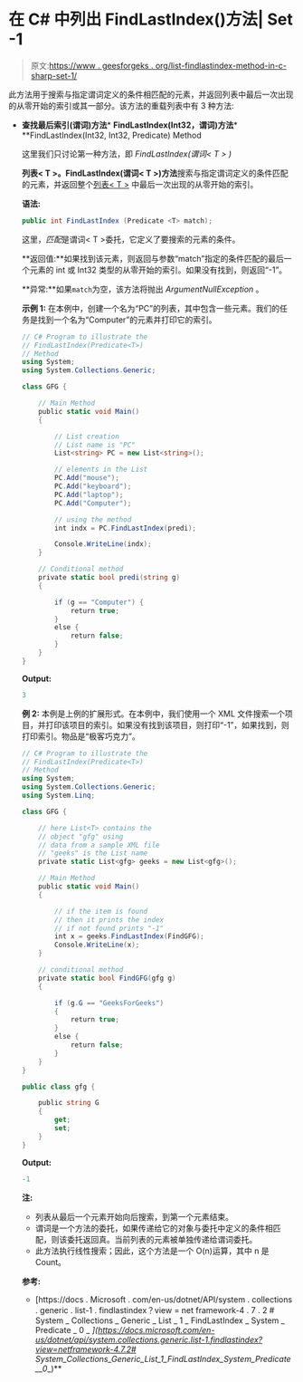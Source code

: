 # 在 C# 中列出 FindLastIndex()方法| Set -1

> 原文:[https://www . geesforgeks . org/list-findlastindex-method-in-c-sharp-set-1/](https://www.geeksforgeeks.org/list-findlastindex-method-in-c-sharp-set-1/)

此方法用于搜索与指定谓词定义的条件相匹配的元素，并返回列表中最后一次出现的从零开始的索引<t>或其一部分。该方法的重载列表中有 3 种方法:</t>

*   **查找最后索引(谓词<t>)方法</t>***   **FindLastIndex(Int32，谓词<t>)方法</t>***   **FindLastIndex(Int32, Int32, Predicate<T>) Method

    这里我们只讨论第一种方法，即 *FindLastIndex(谓词< T > )*

    **列表< T >。FindLastIndex(谓词< T >)方法**搜索与指定谓词定义的条件匹配的元素，并返回整个[列表< T >](https://www.geeksforgeeks.org/c-list-class/) 中最后一次出现的从零开始的索引。

    **语法:**

    ```cs
    public int FindLastIndex (Predicate <T> match);
    ```

    这里，*匹配*是谓词< T >委托，它定义了要搜索的元素的条件。

    **返回值:**如果找到该元素，则返回与参数“match”指定的条件匹配的最后一个元素的 int 或 Int32 类型的从零开始的索引。如果没有找到，则返回“-1”。

    **异常:**如果`match`为空，该方法将抛出 *ArgumentNullException* 。

    **示例 1:** 在本例中，创建一个名为“PC”的列表，其中包含一些元素。我们的任务是找到一个名为“Computer”的元素并打印它的索引。

    ```cs
    // C# Program to illustrate the 
    // FindLastIndex(Predicate<T>)
    // Method
    using System;
    using System.Collections.Generic;

    class GFG {

        // Main Method
        public static void Main()
        {

            // List creation
            // List name is "PC"
            List<string> PC = new List<string>();

            // elements in the List
            PC.Add("mouse");
            PC.Add("keyboard");
            PC.Add("laptop");
            PC.Add("Computer");

            // using the method
            int indx = PC.FindLastIndex(predi);

            Console.WriteLine(indx);
        }

        // Conditional method
        private static bool predi(string g)
        {

            if (g == "Computer") {
                return true;
            }
            else {
                return false;
            }
        }
    }
    ```

    **Output:**

    ```cs
    3

    ```

    **例 2:** 本例是上例的扩展形式。在本例中，我们使用一个 XML 文件搜索一个项目，并打印该项目的索引。如果没有找到该项目，则打印“-1”，如果找到，则打印索引。物品是“极客巧克力”。

    ```cs
    // C# Program to illustrate the 
    // FindLastIndex(Predicate<T>)
    // Method
    using System;
    using System.Collections.Generic;
    using System.Linq;

    class GFG {

        // here List<T> contains the
        // object "gfg" using
        // data from a sample XML file
        // "geeks" is the List name
        private static List<gfg> geeks = new List<gfg>();

        // Main Method
        public static void Main()
        {

            // if the item is found 
            // then it prints the index
            // if not found prints "-1"
            int x = geeks.FindLastIndex(FindGFG);
            Console.WriteLine(x); 
        }

        // conditional method
        private static bool FindGFG(gfg g)
        {

            if (g.G == "GeeksForGeeks")
            {
                return true;
            }
            else {
                return false;
            }
        }
    }

    public class gfg {

        public string G
        {
            get;
            set;
        }
    }
    ```

    **Output:**

    ```cs
    -1

    ```

    **注:**

    *   列表<t>从最后一个元素开始向后搜索，到第一个元素结束。</t>
    *   谓词<t>是一个方法的委托，如果传递给它的对象与委托中定义的条件相匹配，则该委托返回真。当前列表<t>的元素被单独传递给谓词<t>委托。</t></t></t>
    *   此方法执行线性搜索；因此，这个方法是一个 O(n)运算，其中 n 是 Count。

    **参考:**

    *   [https://docs . Microsoft . com/en-us/dotnet/API/system . collections . generic . list-1 . findlastindex？view = net framework-4 . 7 . 2 # System _ Collections _ Generic _ List _ 1 _ FindLastIndex _ System _ Predicate _ 0 _ _](https://docs.microsoft.com/en-us/dotnet/api/system.collections.generic.list-1.findlastindex?view=netframework-4.7.2# System_Collections_Generic_List_1_FindLastIndex_System_Predicate__0__)**